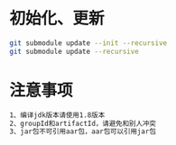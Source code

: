 # 初始化、更新
```bash
git submodule update --init --recursive
git submodule update --recursive
```
# 注意事项
```bash
1、编译jdk版本请使用1.8版本
2、groupId和artifactId，请避免和别人冲突
3、jar包不可引用aar包，aar包可以引用jar包
```
